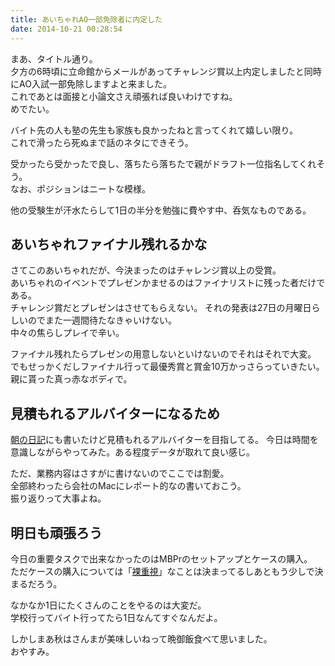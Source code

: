 ```yaml
---
title: あいちゃれAO一部免除者に内定した
date: 2014-10-21 00:28:54
---
```


まあ、タイトル通り。  
夕方の6時頃に立命館からメールがあってチャレンジ賞以上内定しましたと同時にAO入試一部免除しますよと来ました。  
これであとは面接と小論文さえ頑張れば良いわけですね。  
めでたい。

バイト先の人も塾の先生も家族も良かったねと言ってくれて嬉しい限り。  
これで滑ったら死ぬまで話のネタにできそう。

受かったら受かったで良し、落ちたら落ちたで親がドラフト一位指名してくれそう。  
なお、ポジションはニートな模様。

他の受験生が汗水たらして1日の半分を勉強に費やす中、呑気なものである。

## あいちゃれファイナル残れるかな
さてこのあいちゃれだが、今決まったのはチャレンジ賞以上の受賞。  
あいちゃれのイベントでプレゼンかませるのはファイナリストに残った者だけである。  
チャレンジ賞だとプレゼンはさせてもらえない。
それの発表は27日の月曜日らしいのでまた一週間待たなきゃいけない。  
中々の焦らしプレイで辛い。

ファイナル残れたらプレゼンの用意しないといけないのでそれはそれで大変。  
でもせっかくだしファイナル行って最優秀賞と賞金10万かっさらっていきたい。  
親に貰った真っ赤なボディで。

## 見積もれるアルバイターになるため
[朝の日記](http://p1ch-jp.github.io/journal/141020-started/)にも書いたけど見積もれるアルバイターを目指してる。
今日は時間を意識しながらやってみた。ある程度データが取れて良い感じ。

ただ、業務内容はさすがに書けないのでここでは割愛。  
全部終わったら会社のMacにレポート的なの書いておこう。  
振り返りって大事よね。

## 明日も頑張ろう
今日の重要タスクで出来なかったのはMBPrのセットアップとケースの購入。  
ただケースの購入については「[裸重視](http://p1ch-jp.github.io/journal/think-mbpr-case/)」なことは決まってるしあともう少しで決まるだろう。

なかなか1日にたくさんのことをやるのは大変だ。  
学校行ってバイト行ってたら1日なんてすぐなんだよ。

しかしまあ秋はさんまが美味しいねって晩御飯食べて思いました。  
おやすみ。